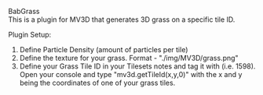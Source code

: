 BabGrass<br>
This is a plugin for MV3D that generates 3D grass on a specific tile ID.<br>

Plugin Setup:<br>
1. Define Particle Density (amount of particles per tile)<br>
2. Define the texture for your grass. Format - "./img/MV3D/grass.png"<br>
3. Define your Grass Tile ID in your Tilesets notes and tag it with <BabGrass> (i.e. <BabGrass>1598</BabGrass>). Open your console and type "mv3d.getTileId(x,y,0)" with the x and y being the coordinates of one of your grass tiles.
